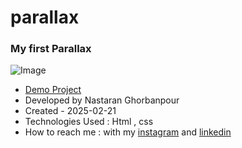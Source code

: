 # parallax
### My first Parallax 


![Image](https://github.com/user-attachments/assets/e54b9e44-399f-4dd6-99e9-27b51b0db327)
 
- [Demo Project](https://nastaranghorbanpour.github.io/parallax/)
- Developed by Nastaran Ghorbanpour
- Created - 2025-02-21
- Technologies Used : Html , css 
- How to reach me : with my 
[instagram](https://www.instagram.com/nestacode.lab/) and 
[linkedin](https://www.linkedin.com/in/nastaran-ghorbanpour-027a7b349/)
